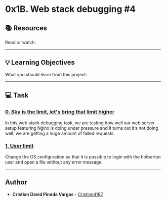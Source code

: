 # 0x1B. Web stack debugging #4

## :books: Resources
Read or watch:

---
## :bulb: Learning Objectives
What you should learn from this project:

---
## :computer: Task

### [0. Sky is the limit, let's bring that limit higher](./0-the_sky_is_the_limit_not.pp)
In this web stack debugging task, we are testing how well our web server setup featuring Nginx is doing under pressure and it turns out it’s not doing well: we are getting a huge amount of failed requests. 


### [1. User limit](./1-user_limit.pp)
Change the OS configuration so that it is possible to login with the holberton user and open a file without any error message.

---

## Author
* **Cristian David Pineda Vargas** - [Cristiand187](https://github.com/Cristiand187)